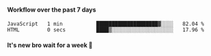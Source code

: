 #### Workflow over the past 7 days

<!--START_SECTION:waka-->

```text
JavaScript   1 min           ████████████████████▓░░░░   82.04 %
HTML         0 secs          ████▒░░░░░░░░░░░░░░░░░░░░   17.96 %
```

<!--END_SECTION:waka-->

#### It's new bro wait for a week 😤
